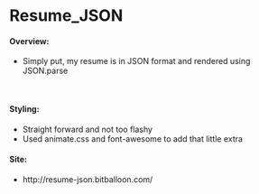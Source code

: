 # Resume_JSON

<h4>Overview:</h4>
<ul>
  <li>Simply put, my resume is in JSON format and rendered using JSON.parse</li>
</ul>
<br>
<h4>Styling:</h4>
<ul>
  <li>Straight forward and not too flashy</li>
  <li>Used animate.css and font-awesome to add that little extra</li>
</ul>

<h4>Site:</h4>
<ul>
  <li>http://resume-json.bitballoon.com/</li>
</ul>
